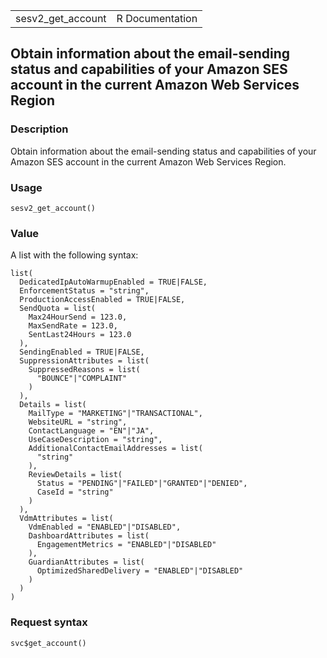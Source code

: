 <table style="width: 100%;">
<tbody>
<tr class="odd">
<td>sesv2_get_account</td>
<td style="text-align: right;">R Documentation</td>
</tr>
</tbody>
</table>

## Obtain information about the email-sending status and capabilities of your Amazon SES account in the current Amazon Web Services Region

### Description

Obtain information about the email-sending status and capabilities of
your Amazon SES account in the current Amazon Web Services Region.

### Usage

    sesv2_get_account()

### Value

A list with the following syntax:

    list(
      DedicatedIpAutoWarmupEnabled = TRUE|FALSE,
      EnforcementStatus = "string",
      ProductionAccessEnabled = TRUE|FALSE,
      SendQuota = list(
        Max24HourSend = 123.0,
        MaxSendRate = 123.0,
        SentLast24Hours = 123.0
      ),
      SendingEnabled = TRUE|FALSE,
      SuppressionAttributes = list(
        SuppressedReasons = list(
          "BOUNCE"|"COMPLAINT"
        )
      ),
      Details = list(
        MailType = "MARKETING"|"TRANSACTIONAL",
        WebsiteURL = "string",
        ContactLanguage = "EN"|"JA",
        UseCaseDescription = "string",
        AdditionalContactEmailAddresses = list(
          "string"
        ),
        ReviewDetails = list(
          Status = "PENDING"|"FAILED"|"GRANTED"|"DENIED",
          CaseId = "string"
        )
      ),
      VdmAttributes = list(
        VdmEnabled = "ENABLED"|"DISABLED",
        DashboardAttributes = list(
          EngagementMetrics = "ENABLED"|"DISABLED"
        ),
        GuardianAttributes = list(
          OptimizedSharedDelivery = "ENABLED"|"DISABLED"
        )
      )
    )

### Request syntax

    svc$get_account()
